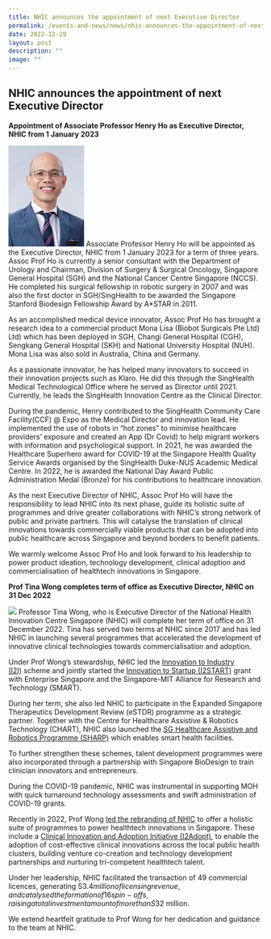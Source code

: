 ```yaml
---
title: NHIC announces the appointment of next Executive Director
permalink: /events-and-news/news/nhic-announces-the-appointment-of-next-executive-director/
date: 2022-12-29
layout: post
description: ""
image: ""
---
```

NHIC announces the appointment of next Executive Director
---------------------------------------------------------

**Appointment of Associate Professor Henry Ho as Executive Director, NHIC from 1 January 2023**  
 
<img src="/images/About/Our%20Team/Senior%20Management/henryho.jpg" style="width:150px"> Associate Professor Henry Ho will be appointed as the Executive Director, NHIC from 1 January 2023 for a term of three years. Assoc Prof Ho is currently a senior consultant with the Department of Urology and Chairman, Division of Surgery &amp; Surgical Oncology, Singapore General Hospital (SGH) and the National Cancer Centre Singapore (NCCS). He completed his surgical fellowship in robotic surgery in 2007 and was also the first doctor in SGH/SingHealth to be awarded the Singapore Stanford Biodesign Fellowship Award by A\*STAR in 2011.

As an accomplished medical device innovator, Assoc Prof Ho has brought a research idea to a commercial product Mona Lisa (Biobot Surgicals Pte Ltd) Ltd) which has been deployed in SGH, Changi General Hospital (CGH), Sengkang General Hospital (SKH) and National University Hospital (NUH). Mona Lisa was also sold in Australia, China and Germany.

As a passionate innovator, he has helped many innovators to succeed in their innovation projects such as Klaro. He did this through the SingHealth Medical Technological Office where he served as Director until 2021. Currently, he leads the SingHealth Innovation Centre as the Clinical Director.

During the pandemic, Henry contributed to the SingHealth Community Care Facility(CCF) @ Expo as the Medical Director and innovation lead. He implemented the use of robots in “hot zones” to minimise healthcare providers’ exposure and created an App (Dr Covid) to help migrant workers with information and psychological support. In 2021, he was awarded the Healthcare Superhero award for COVID-19 at the Singapore Health Quality Service Awards organised by the SingHealth Duke-NUS Academic Medical Centre. In 2022, he is awarded the National Day Award Public Administration Medal (Bronze) for his contributions to healthcare innovation.

As the next Executive Director of NHIC, Assoc Prof Ho will have the responsibility to lead NHIC into its next phase, guide its holistic suite of programmes and drive greater collaborations with NHIC’s strong network of public and private partners. This will catalyse the translation of clinical innovations towards commercially viable products that can be adopted into public healthcare across Singapore and beyond borders to benefit patients.

We warmly welcome Assoc Prof Ho and look forward to his leadership to power product ideation, technology development, clinical adoption and commercialisation of healthtech innovations in Singapore.

**Prof Tina Wong completes term of office as Executive Director, NHIC on 31 Dec 2022**  
  
<img src="https://nhic.sg/web/images/NHIC/team/TinaWong1.jpg" style="width:150px"> 
Professor Tina Wong, who is Executive Director of the National Health Innovation Centre Singapore (NHIC) will complete her term of office on 31 December 2022. Tina has served two terms at NHIC since 2017 and has led NHIC in launching several programmes that accelerated the development of innovative clinical technologies towards commercialisation and adoption.

Under Prof Wong’s stewardship, NHIC led the&nbsp;[Innovation to Industry (I2I)](https://nhic.sg/web/index.php/our-funding/industry-i2i)&nbsp;scheme and jointly started the&nbsp;[Innovation to Startup (I2START)](https://nhic.sg/web/index.php/our-funding/innovation-to-startup)&nbsp;grant with Enterprise Singapore and the Singapore-MIT Alliance for Research and Technology (SMART).

During her term, she also led NHIC to participate in the Expanded Singapore Therapeutics Development Review (eSTDR) programme as a strategic partner. Together with the Centre for Healthcare Assistive &amp; Robotics Technology (CHART), NHIC also launched the&nbsp;[SG Healthcare Assistive and Robotics Programme (SHARP)](https://nhic.sg/web/index.php/collaborations/sharp-projects)&nbsp;which enables smart health facilities.

To further strengthen these schemes, talent development programmes were also incorporated through a partnership with Singapore BioDesign to train clinician innovators and entrepreneurs.

During the COVID-19 pandemic, NHIC was instrumental in supporting MOH with quick turnaround technology assessments and swift administration of COVID-19 grants.

Recently in 2022, Prof Wong&nbsp;[led the rebranding of NHIC](https://nhic.sg/web/index.php/about-us/our-identity)&nbsp;to offer a holistic suite of programmes to power healthtech innovations in Singapore. These include a&nbsp;[Clinical Innovation and Adoption Initiative (I2Adopt)](https://nhic.sg/web/index.php/our-funding/innovation-to-adopt), to enable the adoption of cost-effective clinical innovations across the local public health clusters, building venture co-creation and technology development partnerships and nurturing tri-competent healthtech talent.

Under her leadership, NHIC facilitated the transaction of 49 commercial licences, generating S$3.4 million of licensing revenue, and catalysed the formation of 16 spin-offs, raising a total investment amount of more than S$32 million.

We extend heartfelt gratitude to Prof Wong for her dedication and guidance to the team at NHIC.